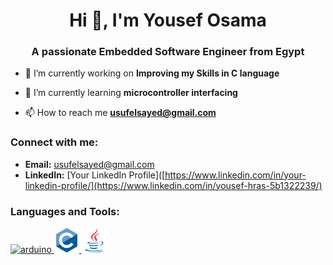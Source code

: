 <h1 align="center">Hi 👋, I'm Yousef Osama</h1>
<h3 align="center">A passionate Embedded Software Engineer from Egypt</h3>

- 🔭 I’m currently working on **Improving my Skills in C language**

- 🌱 I’m currently learning **microcontroller interfacing**

- 📫 How to reach me **usufelsayed@gmail.com**

<h3 align="left">Connect with me:</h3>

- **Email:** usufelsayed@gmail.com
- **LinkedIn:** [Your LinkedIn Profile]([https://www.linkedin.com/in/your-linkedin-profile/](https://www.linkedin.com/in/yousef-hras-5b1322239/)
<p align="left">
</p>

<h3 align="left">Languages and Tools:</h3>
<p align="left"> <a href="https://www.arduino.cc/" target="_blank" rel="noreferrer"> <img src="https://cdn.worldvectorlogo.com/logos/arduino-1.svg" alt="arduino" width="40" height="40"/> </a> <a href="https://www.cprogramming.com/" target="_blank" rel="noreferrer"> <img src="https://raw.githubusercontent.com/devicons/devicon/master/icons/c/c-original.svg" alt="c" width="40" height="40"/> </a> <a href="https://www.java.com" target="_blank" rel="noreferrer"> <img src="https://raw.githubusercontent.com/devicons/devicon/master/icons/java/java-original.svg" alt="java" width="40" height="40"/> </a> </p>
